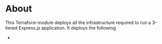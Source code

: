 # About

This Terraform module deploys all the infrastructure required to run a 3-tiered Express.js application. It deploys the following

-
